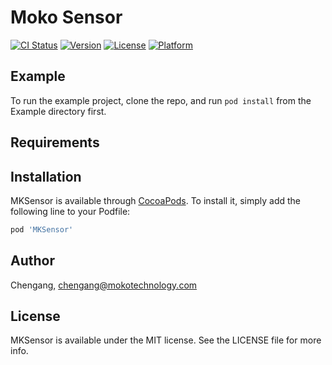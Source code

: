 # Moko Sensor

[![CI Status](https://img.shields.io/travis/Chengang/MKSensor.svg?style=flat)](https://travis-ci.org/Chengang/MKSensor)
[![Version](https://img.shields.io/cocoapods/v/MKSensor.svg?style=flat)](https://cocoapods.org/pods/MKSensor)
[![License](https://img.shields.io/cocoapods/l/MKSensor.svg?style=flat)](https://cocoapods.org/pods/MKSensor)
[![Platform](https://img.shields.io/cocoapods/p/MKSensor.svg?style=flat)](https://cocoapods.org/pods/MKSensor)

## Example

To run the example project, clone the repo, and run `pod install` from the Example directory first.

## Requirements

## Installation

MKSensor is available through [CocoaPods](https://cocoapods.org). To install
it, simply add the following line to your Podfile:

```ruby
pod 'MKSensor'
```

## Author

Chengang, chengang@mokotechnology.com

## License

MKSensor is available under the MIT license. See the LICENSE file for more info.
